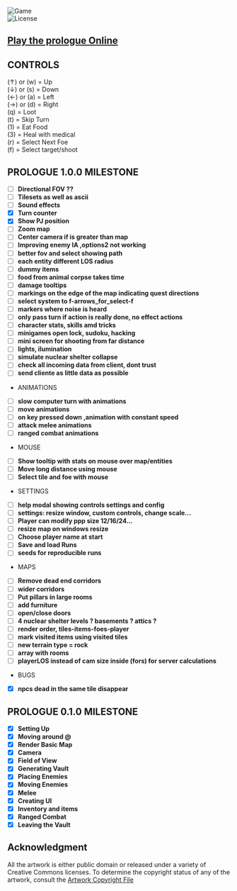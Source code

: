 ![Game](https://img.shields.io/badge/Prologue-0.1.1-orange.svg)  
![License](https://img.shields.io/badge/license-%20GNU%20AGPLv3%20-brightgreen)

## **[Play the prologue Online](https://prologue.roguelike.online)**  

## CONTROLS 

(&uarr;) or (w) = Up  
(&darr;) or (s) = Down  
(&larr;) or (a) = Left  
(&rarr;) or (d) = Right  
(q) = Loot  
(t) = Skip Turn  
(1) = Eat Food  
(3) = Heal with medical  
(r) = Select Next Foe  
(f) = Select target/shoot  

## PROLOGUE 1.0.0 MILESTONE 

- [ ] **Directional FOV ??**  
- [ ] **Tilesets as well as ascii**  
- [ ] **Sound effects**  
- [X] **Turn counter**  
- [X] **Show PJ position**  
- [ ] **Zoom map**  
- [ ] **Center camera if is greater than map**  
- [ ] **Improving enemy IA ,options2 not working**  
- [ ] **better fov and select showing path**  
- [ ] **each entity different LOS radius**  
- [ ] **dummy items**  
- [ ] **food from animal corpse takes time**  
- [ ] **damage tooltips**  
- [ ] **markings on the edge of the map indicating quest directions**  
- [ ] **select system to f-arrows_for_select-f**  
- [ ] **markers where noise is heard**  
- [ ] **only pass turn if action is really done, no effect actions**  
- [ ] **character stats, skills amd tricks**  
- [ ] **minigames open lock, sudoku, hacking**  
- [ ] **mini screen for shooting from far distance**  
- [ ] **lights, ilumination**  
- [ ] **simulate nuclear shelter collapse**  
- [ ] **check all incoming data from client, dont trust**  
- [ ] **send cliente as little data as possible**  
- ANIMATIONS  
- [ ] **slow computer turn with animations**  
- [ ] **move animations**  
- [ ] **on key pressed down ,animation with constant speed**  
- [ ] **attack melee animations**  
- [ ] **ranged combat animations**  
- MOUSE  
- [ ] **Show tooltip with stats on mouse over map/entities**  
- [ ] **Move long distance using mouse**   
- [ ] **Select tile and foe with mouse**  
- SETTINGS  
- [ ] **help modal showing controls settings and config**  
- [ ] **settings: resize window, custom controls, change scale...**  
- [ ] **Player can modify ppp size 12/16/24...**  
- [ ] **resize map on windows resize**  
- [ ] **Choose player name at start**  
- [ ] **Save and load Runs**  
- [ ] **seeds for reproducible runs**  
- MAPS  
- [ ] **Remove dead end corridors**  
- [ ] **wider corridors**  
- [ ] **Put pillars in large rooms**  
- [ ] **add furniture**  
- [ ] **open/close doors**  
- [ ] **4 nuclear shelter levels ? basements ? attics ?**  
- [ ] **render order, tiles-items-foes-player**  
- [ ] **mark visited items using visited tiles**   
- [ ] **new terrain type = rock**  
- [ ] **array with rooms**  
- [ ] **playerLOS instead of cam size inside (fors) for server calculations**  
- BUGS   
- [X] **npcs dead in the same tile disappear**  

## PROLOGUE 0.1.0 MILESTONE 

- [X] **Setting Up**  
- [X] **Moving around @**  
- [X] **Render Basic Map**   
- [X] **Camera**  
- [X] **Field of View**  
- [X] **Generating Vault**  
- [X] **Placing Enemies**  
- [X] **Moving Enemies**  
- [X] **Melee**  
- [X] **Creating UI**  
- [X] **Inventory and items**  
- [X] **Ranged Combat**  
- [X] **Leaving the Vault**  

## **Acknowledgment**

All the artwork is either public domain or released under a variety of Creative Commons licenses. To determine the copyright status of any of the artwork, consult the [Artwork Copyright File](https://github.com/jolav/roguelike-online/blob/main/artwork.txt)

